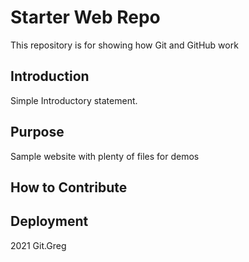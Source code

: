 # Starter Web Repo

This repository is for showing how Git and GitHub work

## Introduction

Simple Introductory statement.

## Purpose

Sample website with plenty of files for demos

## How to Contribute

## Deployment

2021 Git.Greg